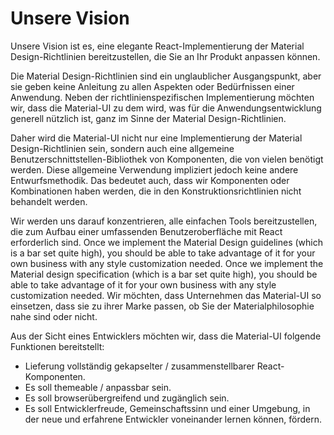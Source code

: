 # Unsere Vision

<p class="description">Unsere Vision ist es, eine elegante React-Implementierung der Material Design-Richtlinien bereitzustellen, die Sie an Ihr Produkt anpassen können.</p>

Die Material Design-Richtlinien sind ein unglaublicher Ausgangspunkt, aber sie geben keine Anleitung zu allen Aspekten oder Bedürfnissen einer Anwendung. Neben der richtlinienspezifischen Implementierung möchten wir, dass die Material-UI zu dem wird, was für die Anwendungsentwicklung generell nützlich ist, ganz im Sinne der Material Design-Richtlinien.

Daher wird die Material-UI nicht nur eine Implementierung der Material Design-Richtlinien sein, sondern auch eine allgemeine Benutzerschnittstellen-Bibliothek von Komponenten, die von vielen benötigt werden. Diese allgemeine Verwendung impliziert jedoch keine andere Entwurfsmethodik. Das bedeutet auch, dass wir Komponenten oder Kombinationen haben werden, die in den Konstruktionsrichtlinien nicht behandelt werden.

Wir werden uns darauf konzentrieren, alle einfachen Tools bereitzustellen, die zum Aufbau einer umfassenden Benutzeroberfläche mit React erforderlich sind. Once we implement the Material Design guidelines (which is a bar set quite high), you should be able to take advantage of it for your own business with any style customization needed. Once we implement the Material design specification (which is a bar set quite high), you should be able to take advantage of it for your own business with any style customization needed. Wir möchten, dass Unternehmen das Material-UI so einsetzen, dass sie zu ihrer Marke passen, ob Sie der Materialphilosophie nahe sind oder nicht.

Aus der Sicht eines Entwicklers möchten wir, dass die Material-UI folgende Funktionen bereitstellt:

- Lieferung vollständig gekapselter / zusammenstellbarer React-Komponenten.
- Es soll themeable / anpassbar sein.
- Es soll browserübergreifend und zugänglich sein.
- Es soll Entwicklerfreude, Gemeinschaftssinn und einer Umgebung, in der neue und erfahrene Entwickler voneinander lernen können, fördern.
